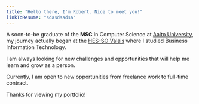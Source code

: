 ```yaml
---
title: "Hello there, I'm Robert. Nice to meet you!"
linkToResume: "sdasdsadsa"
---
```


 A soon-to-be graduate of the __MSC__ in Computer Science at [Aalto University](https://www.aalto.fi/en/), my journey actually began at the [HES-SO Valais](https://www.hevs.ch/en/) where I studied Business Information Technology.

 I am always looking for new challenges and opportunities that will help me learn and grow as a person.

 Currently, I am open to new opportunities from freelance work to full-time contract.

 Thanks for viewing my portfolio!



